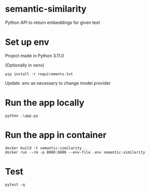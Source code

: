 # semantic-similarity
Python API to return embeddings for given text

# Set up env
Project made in Python 3.11.0

(Optionally in venv)

```pip install -r requirements.txt```

Update .env as necessary to change model provider

# Run the app locally
```python .\app.py```

# Run the app in container
```
docker build -t semantic-similarity .
docker run --rm -p 8080:8080 --env-file .env semantic-similarity
```

# Test
```pytest -q```